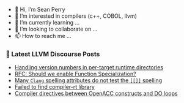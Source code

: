 - 👋 Hi, I’m Sean Perry
- 👀 I’m interested in compilers (c++, COBOL, llvm)
- 🌱 I’m currently learning ...
- 💞️ I’m looking to collaborate on ...
- 📫 How to reach me ...

<!---
s66perry/s66perry is a ✨ special ✨ repository because its `README.md` (this file) appears on your GitHub profile.
You can click the Preview link to take a look at your changes.
--->
### 📕 Latest LLVM Discourse Posts

<!-- DISCOURSE-LLVM:START -->
- [Handling version numbers in per-target runtime directories](https://discourse.llvm.org/t/handling-version-numbers-in-per-target-runtime-directories/62717#post_13)
- [RFC: Should we enable Function Specialization?](https://discourse.llvm.org/t/rfc-should-we-enable-function-specialization/61518#post_15)
- [Many `Clang` spelling attributes do not test the `[[]]` spelling](https://discourse.llvm.org/t/many-clang-spelling-attributes-do-not-test-the-spelling/62869#post_2)
- [Failed to find compiler-rt library](https://discourse.llvm.org/t/failed-to-find-compiler-rt-library/62872#post_1)
- [Compiler directives between OpenACC constructs and DO loops](https://discourse.llvm.org/t/compiler-directives-between-openacc-constructs-and-do-loops/62817#post_8)
<!-- DISCOURSE-LLVM:END -->
